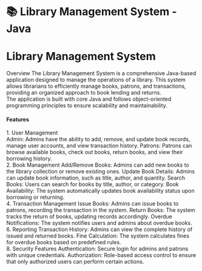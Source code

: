 # 📚 Library Management System -Java

<h1>Library Management System </h1>
Overview
The Library Management System is a comprehensive Java-based application designed to manage the operations of a library. This system allows librarians to efficiently manage books, patrons, and transactions, providing an organized approach to book lending and returns. <br> The application is built with core Java and follows object-oriented programming principles to ensure scalability and maintainability.
<br>
<h4> Features</h4>
1. User Management <br>
Admin: Admins have the ability to add, remove, and update book records, manage user accounts, and view transaction history.
Patrons: Patrons can browse available books, check out books, return books, and view their borrowing history.
<br>
2. Book Management
Add/Remove Books: Admins can add new books to the library collection or remove existing ones.
Update Book Details: Admins can update book information, such as title, author, and quantity.
Search Books: Users can search for books by title, author, or category.
Book Availability: The system automatically updates book availability status upon borrowing or returning.
<br>
4. Transaction Management
Issue Books: Admins can issue books to patrons, recording the transaction in the system.
Return Books: The system tracks the return of books, updating records accordingly.
Overdue Notifications: The system notifies users and admins about overdue books.
<br>
6. Reporting
Transaction History: Admins can view the complete history of issued and returned books.
Fine Calculation: The system calculates fines for overdue books based on predefined rules.
<br>
8. Security Features
Authentication: Secure login for admins and patrons with unique credentials.
Authorization: Role-based access control to ensure that only authorized users can perform certain actions.
